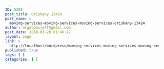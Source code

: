 ```yaml
---
ID: 5288
post_title: Oriskany 13424
post_name: >
  moving-services-moving-services-moving-services-oriskany-13424
author: mrgabonijeff@gmail.com
post_date: 2018-03-28 01:46:22
layout: page
link: >
  http://localhost/wordpress/moving-services-moving-services-moving-services-oriskany-13424/
published: true
tags: [ ]
categories: [ ]
---
```

